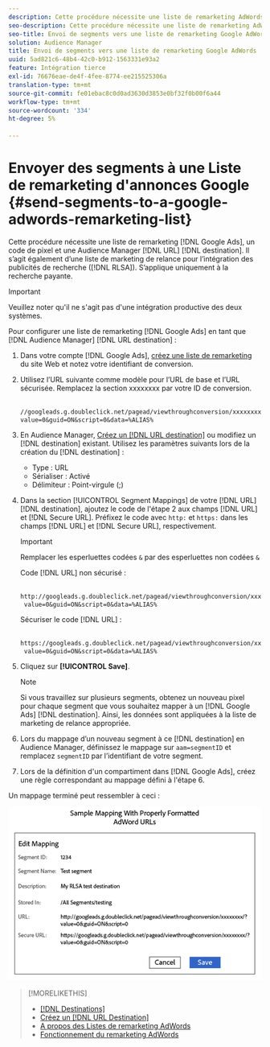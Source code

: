 ```yaml
---
description: Cette procédure nécessite une liste de remarketing AdWords, un code de pixel et une destination URL d’Audience Manager. Il s’agit également d’une liste de marketing de relance pour l’intégration des annonces de recherche (RLSA). S’applique uniquement à la recherche payante.
seo-description: Cette procédure nécessite une liste de remarketing AdWords, un code de pixel et une destination URL d’Audience Manager. Il s’agit également d’une liste de marketing de relance pour l’intégration des annonces de recherche (RLSA). S’applique uniquement à la recherche payante.
seo-title: Envoi de segments vers une liste de remarketing Google AdWords
solution: Audience Manager
title: Envoi de segments vers une liste de remarketing Google AdWords
uuid: 5ad821c6-48b4-42c0-b912-1563331e93a2
feature: Intégration tierce
exl-id: 76676eae-de4f-4fee-8774-ee215525306a
translation-type: tm+mt
source-git-commit: fe01ebac8c0d0ad3630d3853e0bf32f0b00f6a44
workflow-type: tm+mt
source-wordcount: '334'
ht-degree: 5%

---
```


# Envoyer des segments à une Liste de remarketing d&#39;annonces Google {#send-segments-to-a-google-adwords-remarketing-list}

Cette procédure nécessite une liste de remarketing [!DNL Google Ads], un code de pixel et une Audience Manager [!DNL URL] [!DNL destination]. Il s’agit également d’une liste de marketing de relance pour l’intégration des publicités de recherche ([!DNL RLSA]). S’applique uniquement à la recherche payante.

>[!IMPORTANT]
>Veuillez noter qu&#39;il ne s&#39;agit pas d&#39;une intégration productive des deux systèmes.

Pour configurer une liste de remarketing [!DNL Google Ads] en tant que [!DNL Audience Manager] [!DNL URL destination] :

1. Dans votre compte [!DNL Google Ads], [créez une liste de remarketing](https://support.google.com/adwords/answer/2454064?hl=en) du site Web et notez votre identifiant de conversion.
1. Utilisez l’URL suivante comme modèle pour l’URL de base et l’URL sécurisée. Remplacez la section xxxxxxxx par votre ID de conversion.

   ```
    //googleads.g.doubleclick.net/pagead/viewthroughconversion/xxxxxxxx/?value=0&guid=ON&script=0&data=%ALIAS%
   ```

1. En Audience Manager, [Créez un  [!DNL URL destination]](../../features/destinations/create-url-destination.md) ou modifiez un [!DNL destination] existant. Utilisez les paramètres suivants lors de la création du [!DNL destination] :
   * Type : URL
   * Sérialiser : Activé
   * Délimiteur : Point-virgule (;)

1. Dans la section [!UICONTROL Segment Mappings] de votre [!DNL URL] [!DNL destination], ajoutez le code de l&#39;étape 2 aux champs [!DNL URL] et [!DNL Secure URL]. Préfixez le code avec `http:` et `https:` dans les champs [!DNL URL] et [!DNL Secure URL], respectivement.

   >[!IMPORTANT]
   >
   >Remplacer les esperluettes codées `&` par des esperluettes non codées `&`

   Code [!DNL URL] non sécurisé :

   ```
    http://googleads.g.doubleclick.net/pagead/viewthroughconversion/xxxxxxxx/?
    value=0&guid=ON&script=0&data=%ALIAS%
   ```

   Sécuriser le code [!DNL URL] :

   ```
    https://googleads.g.doubleclick.net/pagead/viewthroughconversion/xxxxxxxx/?
    value=0&guid=ON&script=0&data=%ALIAS%
   ```

1. Cliquez sur **[!UICONTROL Save]**.

   >[!NOTE]
   >
   >Si vous travaillez sur plusieurs segments, obtenez un nouveau pixel pour chaque segment que vous souhaitez mapper à un [!DNL Google Ads] [!DNL destination]. Ainsi, les données sont appliquées à la liste de marketing de relance appropriée.

1. Lors du mappage d’un nouveau segment à ce [!DNL destination] en Audience Manager, définissez le mappage sur `aam=segmentID` et remplacez `segmentID` par l’identifiant de votre segment.
1. Lors de la définition d&#39;un compartiment dans [!DNL Google Ads], créez une règle correspondant au mappage défini à l&#39;étape 6.

Un mappage terminé peut ressembler à ceci :

![](../assets/rlsa_mapping.png)

>[!MORELIKETHIS]
>
>* [[!DNL Destinations]](../../features/destinations/destinations.md)
>* [Créez un [!DNL URL Destination]](../../features/destinations/create-url-destination.md)
>* [A propos des Listes de remarketing AdWords](https://support.google.com/adwords/answer/2472738)
>* [Fonctionnement du remarketing AdWords](https://support.google.com/adwords/answer/2454000)

